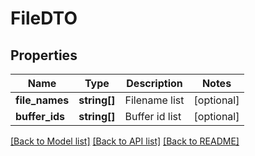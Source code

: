 # FileDTO

## Properties
Name | Type | Description | Notes
------------ | ------------- | ------------- | -------------
**file_names** | **string[]** | Filename list | [optional] 
**buffer_ids** | **string[]** | Buffer id list | [optional] 

[[Back to Model list]](../README.md#documentation-for-models) [[Back to API list]](../README.md#documentation-for-api-endpoints) [[Back to README]](../README.md)


